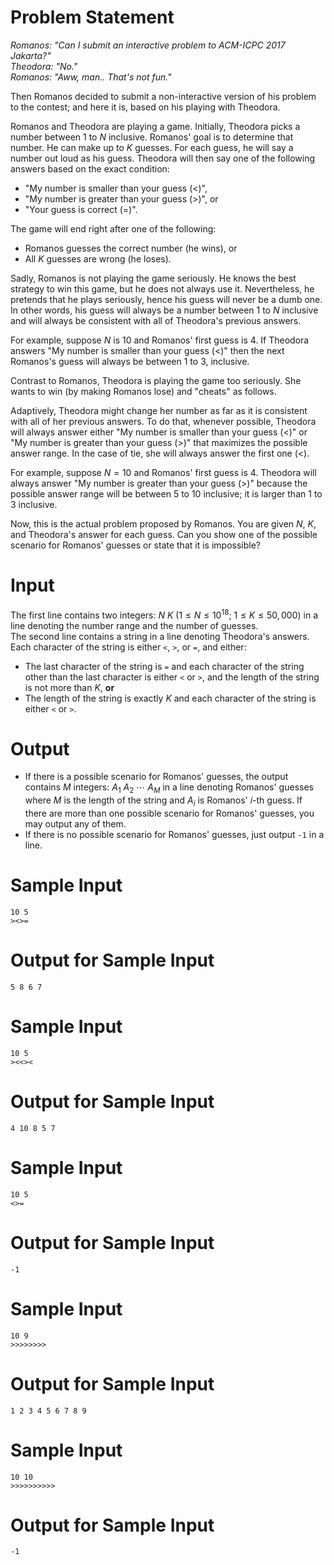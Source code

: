 # Problem Statement

*Romanos: "Can I submit an interactive problem to ACM-ICPC 2017 Jakarta?"  
Theodora: "No."  
Romanos: "Aww, man.. That's not fun."*

Then Romanos decided to submit a non-interactive version of his problem to the contest; and here it is, based on his playing with Theodora.

Romanos and Theodora are playing a game. Initially, Theodora picks a number between $1$ to $N$ inclusive. Romanos' goal is to determine that number. He can make up to $K$ guesses. For each guess, he will say a number out loud as his guess. Theodora will then say one of the following answers based on the exact condition:
- "My number is smaller than your guess ($<$)",
- "My number is greater than your guess ($>$)", or
- "Your guess is correct ($=$)".

The game will end right after one of the following:
- Romanos guesses the correct number (he wins), or
- All $K$ guesses are wrong (he loses).

Sadly, Romanos is not playing the game seriously. He knows the best strategy to win this game, but he does not always use it. Nevertheless, he pretends that he plays seriously, hence his guess will never be a dumb one. In other words, his guess will always be a number between $1$ to $N$ inclusive and will always be consistent with all of Theodora's previous answers.

For example, suppose $N$ is $10$ and Romanos' first guess is $4$. If Theodora answers "My number is smaller than your guess ($<$)" then the next Romanos's guess will always be between $1$ to $3$, inclusive.

Contrast to Romanos, Theodora is playing the game too seriously. She wants to win (by making Romanos lose) and "cheats" as follows.

Adaptively, Theodora might change her number as far as it is consistent with all of her previous answers. To do that, whenever possible, Theodora will always answer either "My number is smaller than your guess ($<$)" or "My number is greater than your guess ($>$)" that maximizes the possible answer range. In the case of tie, she will always answer the first one ($<$).

For example, suppose $N = 10$ and Romanos' first guess is $4$. Theodora will always answer "My number is greater than your guess ($>$)" because the possible answer range will be between $5$ to $10$ inclusive; it is larger than $1$ to $3$ inclusive.

Now, this is the actual problem proposed by Romanos. You are given $N$, $K$, and Theodora's answer for each guess. Can you show one of the possible scenario for Romanos' guesses or state that it is impossible?

# Input

The first line contains two integers: $N$ $K$ ($1 \leq N \leq 10^{18};\ 1 \leq K \leq 50{,}000$) in a line denoting the number range and the number of guesses.  
The second line contains a string in a line denoting Theodora's answers.  
Each character of the string is either `<`, `>`, or `=`, and either:
- The last character of the string is `=` and each character of the string other than the last character is either `<` or `>`, and the length of the string is not more than $K$, **or**
- The length of the string is exactly $K$ and each character of the string is either `<` or `>`.

# Output

- If there is a possible scenario for Romanos' guesses, the output contains $M$ integers: $A_1\ A_2\ \cdots\ A_M$ in a line denoting Romanos' guesses where $M$ is the length of the string and $A_i$ is Romanos' $i$-th guess. If there are more than one possible scenario for Romanos' guesses, you may output any of them.
- If there is no possible scenario for Romanos' guesses, just output `-1` in a line.

# Sample Input
```
10 5
><>=
```
# Output for Sample Input
```
5 8 6 7
```
# Sample Input
```
10 5
><<><
```
# Output for Sample Input
```
4 10 8 5 7
```
# Sample Input
```
10 5
<>=
```
# Output for Sample Input
```
-1
```
# Sample Input
```
10 9
>>>>>>>>
```
# Output for Sample Input
```
1 2 3 4 5 6 7 8 9
```
# Sample Input
```
10 10
>>>>>>>>>>
```
# Output for Sample Input
```
-1
```